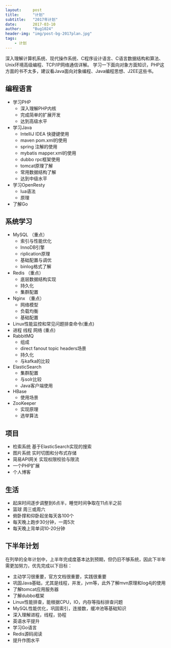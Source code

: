 ```yaml
---
layout:     post
title:      "计划"
subtitle:   "2017年计划"
date:       2017-03-10
author:     "Bug1024"
header-img: "img/post-bg-2017plan.jpg"
tags:
    - 计划
---
```


深入理解计算机系统、现代操作系统、C程序设计语言、C语言数据结构和算法、Unix环境高级编程、TCP/IP网络通信详解。
学习一下面向对象方面知识，PHP这方面的书不太多，建议看Java面向对象编程、Java编程思想、J2EE这些书。

## 编程语言
 - 学习PHP
    * 深入理解PHP内核
    * 完成简单的扩展开发
    * 达到高级水平
 - 学习Java
    * IntelliJ IDEA 快捷键使用
    * maven pom.xml的使用
    * spring 注解的使用
    * mybatis mapper.xml的使用
    * dubbo rpc框架使用
    * tomcat原理了解
    * 常用数据结构了解
    * 达到中级水平
 - 学习OpenResty
    * lua语法
    * 原理
 - 了解Go

## 系统学习
 - MySQL （重点）
    * 索引与性能优化
    * InnoDB引擎
    * riplication原理
    * 基础配置与调优
    * binlog格式了解
 - Redis （重点）
    * 底层数据结构实现
    * 持久化
    * 集群配置
 - Nginx （重点）
    * 网络模型
    * 负载均衡
    * 基础配置
 - Linux性能监控和常见问题排查命令(重点)
 - 进程 线程 网络 (重点)
 - RabbitMQ
    * 组成
    * direct fanout topic headers场景
    * 持久化
    * 与kafka的比较
 - ElasticSearch
    * 集群配置
    * 与solr比较
    * Java客户端使用
 - HBase
    * 使用场景
 - ZooKeeper
    * 实现原理
    * 选举算法

## 项目
 - 检索系统 基于ElasticSearch实现的搜索
 - 图片系统 实时切图和分布式存储
 - 简易API网关 实现权限校验与限流
 - 一个PHP扩展
 - 个人博客

## 生活
 - 起床时间逐步调整到6点半，睡觉时间争取在11点半之前
 - 篮球 周三或周六
 - 俯卧撑和仰卧起坐每天各100个
 - 每天晚上跑步30分钟，一周5次
 - 每天晚上背单词10-20分钟

## 下半年计划
在列举的全年计划中，上半年完成度基本达到预期，但仍旧不够系统，因此下半年需更加努力，优先完成以下目标：
- 主动学习很重要，官方文档很重要，实践很重要
- 巩固Java基础，尤其是线程，并发，jvm等，此外了解mvn原理和log4j的使用
- 了解tomcat应用服务器
- 了解dubbo框架
- Linux性能排查，能根据CPU，IO，内存等指标排查问题
- MySQL性能优化，巩固索引，连接数，缓冲池等基础知识
- 深入理解进程，线程，协程
- 英语水平提升
- 学习Go语言
- Redis源码阅读
- 提升作图水平


